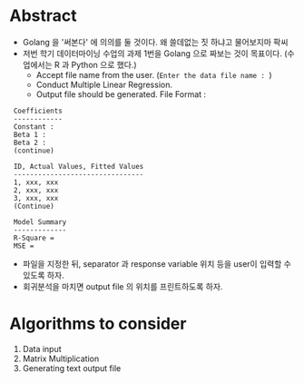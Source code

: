 # Abstract
* Golang 을 '써본다' 에 의의를 둘 것이다. 왜 쓸데없는 짓 하냐고 물어보지마 팍씨
* 저번 학기 데이터마이닝 수업의 과제 1번을 Golang 으로 짜보는 것이 목표이다. (수업에서는 R 과 Python 으로 했다.)
  * Accept file name from the user. (`Enter the data file name : `)
  * Conduct Multiple Linear Regression.
  * Output file should be generated. File Format : 
 
 ```
  Coefficients
  ------------
  Constant : 
  Beta 1 :
  Beta 2 :
  (continue)
  
  ID, Actual Values, Fitted Values
  --------------------------------
  1, xxx, xxx
  2, xxx, xxx
  3, xxx, xxx
  (Continue)
  
  Model Summary
  -------------
  R-Square =
  MSE = 
```
* 파일을 지정한 뒤, separator 과 response variable 위치 등을 user이 입력할 수 있도록 하자.
* 회귀분석을 마치면 output file 의 위치를 프린트하도록 하자.

# Algorithms to consider
1. Data input
2. Matrix Multiplication
3. Generating text output file
